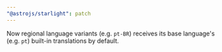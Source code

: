 ```yaml
---
"@astrojs/starlight": patch
---
```


Now regional language variants (e.g. `pt-BR`) receives its base language's (e.g. `pt`) built-in translations by default. 
